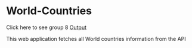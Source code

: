# World-Countries

Click here to  see group 8  [Output](https://webapi-inesikirezi.netlify.app)

This web application fetches all World countries information from the API

